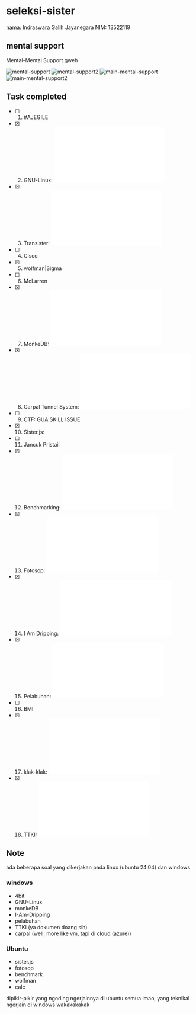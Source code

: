 # seleksi-sister
nama: Indraswara Galih Jayanegara
NIM: 13522119

## mental support 
Mental-Mental Support gweh 


![mental-support](./18.TTKI/assets/cantik-bat.jpeg)
![mental-support2](./18.TTKI/assets/mental-support-yang-lain.webp)
![main-mental-support](./18.TTKI/assets/mental-support-gweh.jpg)
![main-mental-support2](./18.TTKI/assets/mental-support-2.jpg)

## Task completed
- [ ] 1. #AJEGILE 
- [X] 2. GNU-Linux: ![doc](./2.GNU-Linux/GNU-Linux.pdf)
- [X] 3. Transister: ![doc](./3.4bit/2nm%20Transister.pdf)
- [ ] 4. Cisco
- [X] 5. wolfman|Sigma
- [ ] 6. McLarren 
- [X] 7. MonkeDB: ![doc](./7.monkeDB/README.md)
- [X] 8. Carpal Tunnel System: ![doc](./8.Carpal/CARPAL-Dripping.pdf)
- [ ] 9. CTF: GUA SKILL ISSUE
- [X] 10. Sister.js: 
- [ ] 11. Jancuk Pristail 
- [X] 12. Benchmarking: ![doc](./12.benchmark/README.md)
- [X] 13. Fotosop: ![doc](./13.Fotosop/README.md)
- [X] 14. I Am Dripping: ![doc](./14.I-Am-Dripping/README.md)
- [X] 15. Pelabuhan: ![doc](./15.pelabuhan/Pelabuhan.pdf)
- [ ] 16. BMI 
- [X] 17. klak-klak: ![doc](./17.calc/README.md)
- [X] 18. TTKI: ![doc](./18.TTKI/TTKI.pdf)

## Note
ada beberapa soal yang dikerjakan pada linux (ubuntu 24.04) dan windows 
### windows 
- 4bit 
- GNU-Linux 
- monkeDB 
- I-Am-Dripping 
- pelabuhan 
- TTKI (ya dokumen doang sih) 
- carpal (well, more like vm, tapi di cloud (azure))
### Ubuntu 
- sister.js 
- fotosop 
- benchmark 
- wolfman 
- calc

dipikir-pikir yang ngoding ngerjainnya di ubuntu semua lmao, yang teknikal ngerjain di windows wakakakakak